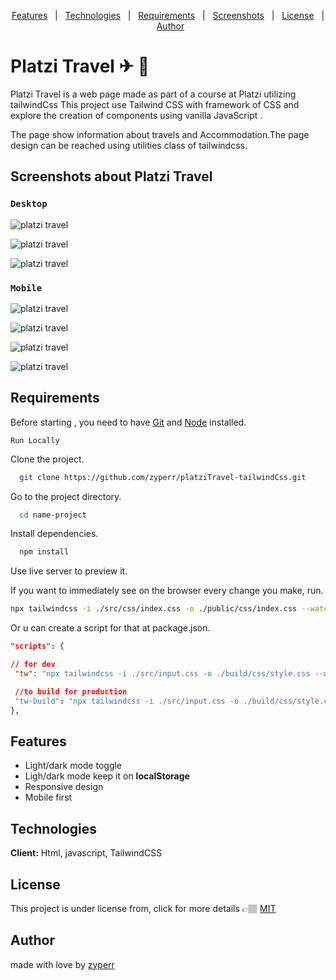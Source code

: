 <p align="center">
  <a href="#features">Features</a> &#xa0; | &#xa0;
  <a href="#technologies">Technologies</a> &#xa0; | &#xa0;
  <a href="#requirements">Requirements</a> &#xa0; | &#xa0;
  <a href="#screenshots-about-platzi-travel">Screenshots</a> &#xa0; | &#xa0;
  <a href="#license">License</a> &#xa0; | &#xa0;
  <a href="#author" target="_blank">Author</a>
</p>

# Platzi Travel ✈ 🧳
Platzi Travel is a web page  made as part of a course at Platzi
utilizing  tailwindCss This project use Tailwind CSS with framework of CSS and explore the creation of components using vanilla JavaScript . 

The page show information about travels and Accommodation.The page design can be reached using utilities class of tailwindcss.

## Screenshots about Platzi Travel
### `Desktop`

![platzi travel](./build/assets/img/platziTravel.png)

![platzi travel](./build/assets/img/platziTravel3.png)

![platzi travel](./build/assets/img/platziTravel2.png)
### `Mobile`

![platzi travel](./build/assets/img/platziTravel4.png)

![platzi travel](./build/assets/img/platziTravel5.png)

![platzi travel](./build/assets/img/PlatziTravel6.png)

![platzi travel](./build/assets/img/platziTravel7.png)
## Requirements 

Before starting , you need to have [Git](https://git-scm.com) and [Node](https://nodejs.org/en/) installed.

`Run Locally`

Clone the project.

```bash
  git clone https://github.com/zyperr/platziTravel-tailwindCss.git
```

Go to the project directory.

```bash
  cd name-project
```

Install dependencies.

```bash
  npm install
```
Use live server to preview it.

If you want to immediately see on the browser every change you make, run.

```bash
npx tailwindcss -i ./src/css/index.css -o ./public/css/index.css --watch
```
Or u can create a script for that at package.json.

``` json
"scripts": {

// for dev
 "tw": "npx tailwindcss -i ./src/input.css -o ./build/css/style.css --watch"

 //to build for production
 "tw-build": "npx tailwindcss -i ./src/input.css -o ./build/css/style.css --minify"
},
```

## Features

- Light/dark mode toggle
- Ligh/dark mode keep it on **localStorage**
- Responsive design
- Mobile first





## Technologies

**Client:** Html, javascript, TailwindCSS

## License

This project is under license from, click for more details 👉🏽 [MIT](https://choosealicense.com/licenses/mit/)

## Author

made with love by [zyperr](https://www.github.com/zyperr)